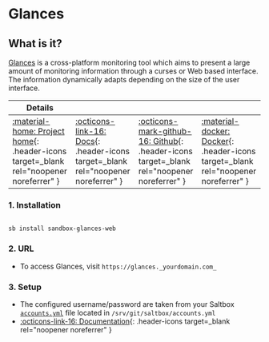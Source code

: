 # Glances

## What is it?

[Glances](http://nicolargo.github.io/glances/) is a cross-platform monitoring tool which aims to present a large amount of monitoring information through a curses or Web based interface. The information dynamically adapts depending on the size of the user interface.

| Details     |             |             |             |
|-------------|-------------|-------------|-------------|
| [:material-home: Project home](http://nicolargo.github.io/glances/){: .header-icons target=_blank rel="noopener noreferrer" } | [:octicons-link-16: Docs](https://github.com/nicolargo/glances/wiki){: .header-icons target=_blank rel="noopener noreferrer" } | [:octicons-mark-github-16: Github](http://nicolargo.github.io/glances/){: .header-icons target=_blank rel="noopener noreferrer" } | [:material-docker: Docker](https://hub.docker.com/r/nicolargo/glances){: .header-icons target=_blank rel="noopener noreferrer" }|

### 1. Installation

``` shell

sb install sandbox-glances-web

```

### 2. URL

- To access Glances, visit `https://glances._yourdomain.com_`

### 3. Setup

- The configured username/password are taken from your Saltbox [`accounts.yml`](../../saltbox/install/install.md#configuration) file located in `/srv/git/saltbox/accounts.yml`
- [:octicons-link-16: Documentation](https://github.com/nicolargo/glances/wiki){: .header-icons target=_blank rel="noopener noreferrer" }
